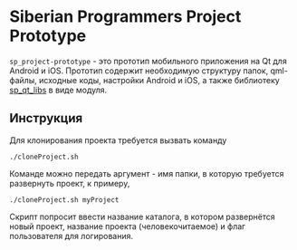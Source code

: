 # Siberian Programmers Project Prototype

`sp_project-prototype` - это прототип мобильного приложения на Qt для Android и iOS. 
Прототип содержит необходимую структуру папок, qml-файлы, исходные коды, настройки Android и iOS, 
а также библиотеку [sp_qt_libs](https://github.com/SiberianProgrammers/sp_qt_libs) в виде модуля.

## Инструкция
Для клонирования проекта требуется вызвать команду 
```
./cloneProject.sh
```
Команде можно передать аргумент - имя папки, в которую требуется развернуть проект, к примеру, 
```
./cloneProject.sh myProject
```
Скрипт попросит ввести название каталога, в котором развернётся новый проект, название проекта (человекочитаемое) и флаг пользователя для логирования.
